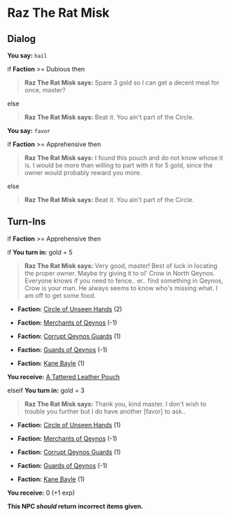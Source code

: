 # Raz The Rat Misk
## Dialog

**You say:** `hail`



if **Faction** >= Dubious then 



>**Raz The Rat Misk says:** Spare 3 gold so I can get a decent meal for once, master?


else



>**Raz The Rat Misk says:** Beat it. You ain't part of the Circle.



**You say:** `favor`



if **Faction** >= Apprehensive then 



>**Raz The Rat Misk says:** I found this pouch and do not know whose it is. I would be more than willing to part with it for 5 gold, since the owner would probably reward you more.


else



>**Raz The Rat Misk says:** Beat it. You ain't part of the Circle.






## Turn-Ins







if **Faction** >= Apprehensive then 


if **You turn in:** gold = 5



>**Raz The Rat Misk says:** Very good, master! Best of luck in locating the proper owner. Maybe try giving it to ol' Crow in North Qeynos. Everyone knows if you need to fence.. er.. find something in Qeynos, Crow is your man. He always seems to know who's missing what. I am off to get some food.









* __Faction:__ [Circle of Unseen Hands](/faction/223) (2)



* __Faction:__ [Merchants of Qeynos](/faction/291) (-1)



* __Faction:__ [Corrupt Qeynos Guards](/faction/230) (1)



* __Faction:__ [Guards of Qeynos](/faction/262) (-1)



* __Faction:__ [Kane Bayle](/faction/273) (1)



 **You receive:**  [A Tattered Leather Pouch](/item/17600) 


elseif **You turn in:** gold = 3



>**Raz The Rat Misk says:** Thank you, kind master. I don't wish to trouble you further but I do have another [favor] to ask..







* __Faction:__ [Circle of Unseen Hands](/faction/223) (1)



* __Faction:__ [Merchants of Qeynos](/faction/291) (-1)



* __Faction:__ [Corrupt Qeynos Guards](/faction/230) (1)



* __Faction:__ [Guards of Qeynos](/faction/262) (-1)



* __Faction:__ [Kane Bayle](/faction/273) (1)



 **You receive:** 0 (+1 exp)


**This NPC *should* return incorrect items given.**
